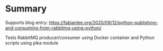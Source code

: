 # Summary
Supports blog entry: https://fabianlee.org/2020/09/12/python-publishing-and-consuming-from-rabbitmq-using-python/

Tests RabbitMQ producer/consumer using Docker container and Python scripts using pika module
